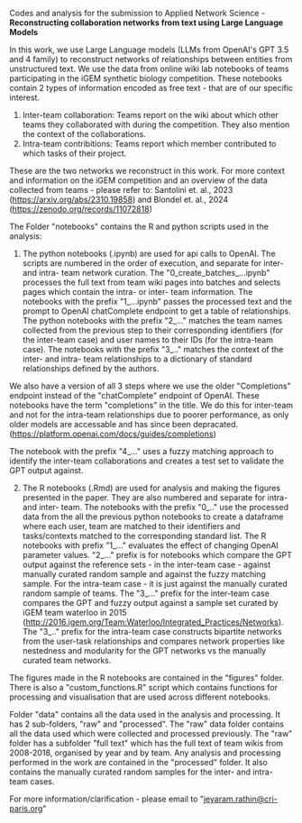 Codes and analysis for the submission to Applied Network Science - **Reconstructing collaboration networks from text using Large Language Models**

In this work, we use Large Language models (LLMs from OpenAI's GPT 3.5 and 4 family) to reconstruct networks of relationships between entities from unstructured text. We use the data from online wiki lab notebooks of teams participating in the iGEM synthetic biology competition. These notebooks contain 2 types of information encoded as free text - that are of our specific interest. 

1. Inter-team collaboration: Teams report on the wiki about which other teams they collaborated with during the competition. They also mention the context of the collaborations.
2. Intra-team contribitions: Teams report which member contributed to which tasks of their project.

These are the two networks we reconstruct in this work. For more context and information on the iGEM competition and an overview of the data collected from teams - please refer to: Santolini et. al., 2023 (https://arxiv.org/abs/2310.19858) and Blondel et. al., 2024 (https://zenodo.org/records/11072818)

The Folder "notebooks" contains the R and python scripts used in the analysis: 

1. The python notebooks (.ipynb) are used for api calls to OpenAI. The scripts are numbered in the order of execution, and separate for inter- and intra- team network curation. The "0_create_batches_...ipynb" processes the full text from team wiki pages into batches and selects pages which contain the intra- or inter- team information. The notebooks with the prefix "1_...ipynb" passes the processed text and the prompt to OpenAI chatComplete endpoint to get a table of relationships.  The python notebooks with the prefix "2_..." matches the team names collected from the previous step to their corresponding identifiers (for the inter-team case) and user names to their IDs (for the intra-team case). The notebooks with the prefix "3_.." matches the context of the inter- and intra- team relationships to a dictionary of standard relationships defined by the authors. 

We also have a version of all 3 steps where we use the older "Completions" endpoint instead of the "chatComplete" endpoint of OpenAI. These notebooks have the term  "completions" in the title. We do this for inter-team and not for the intra-team relationships due to poorer performance, as only older models are accessable and has since been depracated. (https://platform.openai.com/docs/guides/completions)

The notebook with the prefix "4_..." uses a fuzzy matching approach to identify the inter-team collaborations and creates a test set to validate the GPT output against. 

2. The R notebooks (.Rmd) are used for analysis and making the figures presented in the paper. They are also numbered and separate for intra- and inter- team. The notebooks with the prefix "0_.." use the processed data from the all the previous python notebooks to create a dataframe where each user, team are matched to their identifiers and tasks/contexts matched to the corresponding standard list. The R notebooks with prefix "1_..." evaluates the effect of changing OpenAI parameter values. "2_..." prefix is for notebooks which compare the GPT output against the reference sets - in the inter-team case - against manually curated random sample and against the fuzzy matching sample. For the intra-team case - it is just against the manually curated random sample of teams. The "3_..." prefix for the inter-team case compares the GPT and fuzzy output against a sample set curated by iGEM team waterloo in 2015 (http://2016.igem.org/Team:Waterloo/Integrated_Practices/Networks). The "3_.." prefix for the intra-team case constructs bipartite networks from the user-task relationships and compares network properties like nestedness and modularity for the GPT networks vs the manually curated team networks.  

The figures made in the R notebooks are contained in the "figures" folder. There is also a "custom_functions.R" script which contains functions for processing and visualisation that are used across different notebooks. 

Folder "data" contains all the data used in the analysis and processing. It has 2 sub-folders, "raw" and "processed". The "raw" data folder contains all the data used which were collected and processed previously. The "raw" folder has a subfolder "full text" which has the full text of team wikis from 2008-2018, organised by year and by team. Any analysis and processing performed in the work are contained in the "processed" folder. It also contains the manually curated random samples for the inter- and intra- team cases.

For more information/clarification - please email to "jeyaram.rathin@cri-paris.org"
